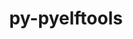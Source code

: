 ---
title: "py-pyelftools"
layout: cache
categories: [package, develop]
meta: {"compilers": ["cce@18.0.0", "gcc@11.4.0", "gcc@9.4.0", "intel-oneapi-compilers@2025.1.0"], "num_specs": 36, "num_specs_by_stack": {"e4s": 12, "e4s-cray-rhel": 7, "e4s-neoverse_v1": 2, "e4s-oneapi": 14, "e4s-power": 1, "root": 36}, "oss": ["rhel8", "ubuntu20.04", "ubuntu22.04"], "platforms": ["linux"], "stacks": ["e4s", "e4s-cray-rhel", "e4s-neoverse_v1", "e4s-oneapi", "e4s-power", "root"], "targets": ["neoverse_v1", "ppc64le", "x86_64_v3"], "versions": ["0.27", "0.29"]}
spec_details: [{"compiler": "gcc@9.4.0", "hash": "3gfostmzlqdgjmmc3ritksdxtokbg3z3", "os": "ubuntu20.04", "platform": "linux", "size": "-", "stacks": ["e4s-power", "root"], "target": "ppc64le", "variants": ["build_system=python_pip"], "versions": ["0.29"]}, {"compiler": "gcc@11.4.0", "hash": "3uveaywhq5qgbqxbksmt5cd75ha5kigf", "os": "ubuntu22.04", "platform": "linux", "size": "-", "stacks": ["e4s", "root"], "target": "x86_64_v3", "variants": ["build_system=python_pip"], "versions": ["0.29"]}, {"compiler": "intel-oneapi-compilers@2025.1.0", "hash": "4vwrvm3bafxbzzci37mibocosyedyxna", "os": "ubuntu22.04", "platform": "linux", "size": "-", "stacks": ["e4s-oneapi", "root"], "target": "x86_64_v3", "variants": ["build_system=python_pip"], "versions": ["0.29"]}, {"compiler": "intel-oneapi-compilers@2025.1.0", "hash": "55vmphwgcql5j3tnckixby5uqhyyx2sr", "os": "ubuntu22.04", "platform": "linux", "size": "-", "stacks": ["e4s-oneapi", "root"], "target": "x86_64_v3", "variants": ["build_system=python_pip"], "versions": ["0.29"]}, {"compiler": "intel-oneapi-compilers@2025.1.0", "hash": "5cqwnffdz2fwd55njsmt5rqhjciaxza6", "os": "ubuntu22.04", "platform": "linux", "size": "-", "stacks": ["e4s-oneapi", "root"], "target": "x86_64_v3", "variants": ["build_system=python_pip"], "versions": ["0.27"]}, {"compiler": "gcc@11.4.0", "hash": "5lcurdo4knwzem6ccgj6mqx6fmvr76om", "os": "ubuntu22.04", "platform": "linux", "size": "-", "stacks": ["e4s", "root"], "target": "x86_64_v3", "variants": ["build_system=python_pip"], "versions": ["0.29"]}, {"compiler": "cce@18.0.0", "hash": "6f56ei6pyjfi6sv234zrfh43l2tis7bg", "os": "rhel8", "platform": "linux", "size": "-", "stacks": ["e4s-cray-rhel", "root"], "target": "x86_64_v3", "variants": ["build_system=python_pip"], "versions": ["0.29"]}, {"compiler": "intel-oneapi-compilers@2025.1.0", "hash": "7wn37x6qk66l7ksk5mg4vmgarc4pmsga", "os": "ubuntu22.04", "platform": "linux", "size": "-", "stacks": ["e4s-oneapi", "root"], "target": "x86_64_v3", "variants": ["build_system=python_pip"], "versions": ["0.29"]}, {"compiler": "intel-oneapi-compilers@2025.1.0", "hash": "a5imndtkzvltksphna2rvgiey5lrvkyf", "os": "ubuntu22.04", "platform": "linux", "size": "-", "stacks": ["e4s-oneapi", "root"], "target": "x86_64_v3", "variants": ["build_system=python_pip"], "versions": ["0.29"]}, {"compiler": "intel-oneapi-compilers@2025.1.0", "hash": "aojplw4ovcmfq4qofgnb2q5npiqgpiab", "os": "ubuntu22.04", "platform": "linux", "size": "-", "stacks": ["e4s-oneapi", "root"], "target": "x86_64_v3", "variants": ["build_system=python_pip"], "versions": ["0.27"]}, {"compiler": "cce@18.0.0", "hash": "c53hucmmy5spbux4rugawa4axofmsex3", "os": "rhel8", "platform": "linux", "size": "-", "stacks": ["e4s-cray-rhel", "root"], "target": "x86_64_v3", "variants": ["build_system=python_pip"], "versions": ["0.29"]}, {"compiler": "intel-oneapi-compilers@2025.1.0", "hash": "dqrccekablhoxpzp4ulrrt7rs5zrlofw", "os": "ubuntu22.04", "platform": "linux", "size": "-", "stacks": ["e4s-oneapi", "root"], "target": "x86_64_v3", "variants": ["build_system=python_pip"], "versions": ["0.29"]}, {"compiler": "gcc@11.4.0", "hash": "f7yqxpigdcmgar6ywkab44funb5kl5ve", "os": "ubuntu22.04", "platform": "linux", "size": "-", "stacks": ["e4s-neoverse_v1", "root"], "target": "neoverse_v1", "variants": ["build_system=python_pip"], "versions": ["0.29"]}, {"compiler": "gcc@11.4.0", "hash": "fhbluvj7lqvkcsrs7fpv5qrmzq6rejwx", "os": "ubuntu22.04", "platform": "linux", "size": "-", "stacks": ["e4s", "root"], "target": "x86_64_v3", "variants": ["build_system=python_pip"], "versions": ["0.27"]}, {"compiler": "intel-oneapi-compilers@2025.1.0", "hash": "fske5r24lioms5mxcgvuea66fx4lvmap", "os": "ubuntu22.04", "platform": "linux", "size": "-", "stacks": ["e4s-oneapi", "root"], "target": "x86_64_v3", "variants": ["build_system=python_pip"], "versions": ["0.29"]}, {"compiler": "intel-oneapi-compilers@2025.1.0", "hash": "igsyncb3vqw6v2ajw4255b2w42p7o7me", "os": "ubuntu22.04", "platform": "linux", "size": "-", "stacks": ["e4s-oneapi", "root"], "target": "x86_64_v3", "variants": ["build_system=python_pip"], "versions": ["0.27"]}, {"compiler": "cce@18.0.0", "hash": "iinczkqu24qc6idj32erxog4hvjipzzg", "os": "rhel8", "platform": "linux", "size": "-", "stacks": ["e4s-cray-rhel", "root"], "target": "x86_64_v3", "variants": ["build_system=python_pip"], "versions": ["0.29"]}, {"compiler": "gcc@11.4.0", "hash": "ivvvj2m2ieoddydugmww4er2t7jlocyz", "os": "ubuntu22.04", "platform": "linux", "size": "-", "stacks": ["e4s", "root"], "target": "x86_64_v3", "variants": ["build_system=python_pip"], "versions": ["0.29"]}, {"compiler": "gcc@11.4.0", "hash": "j5lzsmesyy3gkzomjdegnrpxfr5ooptr", "os": "ubuntu22.04", "platform": "linux", "size": "-", "stacks": ["e4s", "root"], "target": "x86_64_v3", "variants": ["build_system=python_pip"], "versions": ["0.27"]}, {"compiler": "gcc@11.4.0", "hash": "kcdjcqpshtjcddmonmxjf7fs7qsdxaf3", "os": "ubuntu22.04", "platform": "linux", "size": "-", "stacks": ["e4s", "root"], "target": "x86_64_v3", "variants": ["build_system=python_pip"], "versions": ["0.29"]}, {"compiler": "intel-oneapi-compilers@2025.1.0", "hash": "moxkcjymhxrqcpmku6jqusbq52bijlub", "os": "ubuntu22.04", "platform": "linux", "size": "-", "stacks": ["e4s-oneapi", "root"], "target": "x86_64_v3", "variants": ["build_system=python_pip"], "versions": ["0.27"]}, {"compiler": "gcc@11.4.0", "hash": "oxeekt7dqquzoxmtcaxkslvwtqavs32a", "os": "ubuntu22.04", "platform": "linux", "size": "-", "stacks": ["e4s", "root"], "target": "x86_64_v3", "variants": ["build_system=python_pip"], "versions": ["0.27"]}, {"compiler": "cce@18.0.0", "hash": "qfseqtnyyy2lghf2ev7smjtqsxhvrcpl", "os": "rhel8", "platform": "linux", "size": "-", "stacks": ["e4s-cray-rhel", "root"], "target": "x86_64_v3", "variants": ["build_system=python_pip"], "versions": ["0.29"]}, {"compiler": "gcc@11.4.0", "hash": "qls3te3fb477cuij6pdkutz5wacmvg4h", "os": "ubuntu22.04", "platform": "linux", "size": "-", "stacks": ["e4s", "root"], "target": "x86_64_v3", "variants": ["build_system=python_pip"], "versions": ["0.29"]}, {"compiler": "gcc@11.4.0", "hash": "qnou3gqhtzmlkrccngvu3zuk2zu5v5ar", "os": "ubuntu22.04", "platform": "linux", "size": "-", "stacks": ["e4s", "root"], "target": "x86_64_v3", "variants": ["build_system=python_pip"], "versions": ["0.27"]}, {"compiler": "gcc@11.4.0", "hash": "rarqkz5lnuncw2kh3tzuyizjvuymma2o", "os": "ubuntu22.04", "platform": "linux", "size": "-", "stacks": ["e4s", "root"], "target": "x86_64_v3", "variants": ["build_system=python_pip"], "versions": ["0.27"]}, {"compiler": "gcc@11.4.0", "hash": "rbz5h35zaimbcr3rkyvxy2hkejb5ntbi", "os": "ubuntu22.04", "platform": "linux", "size": "-", "stacks": ["e4s", "root"], "target": "x86_64_v3", "variants": ["build_system=python_pip"], "versions": ["0.29"]}, {"compiler": "intel-oneapi-compilers@2025.1.0", "hash": "rze2yvf5rhbtiysdhgalevdf65flge3z", "os": "ubuntu22.04", "platform": "linux", "size": "-", "stacks": ["e4s-oneapi", "root"], "target": "x86_64_v3", "variants": ["build_system=python_pip"], "versions": ["0.27"]}, {"compiler": "cce@18.0.0", "hash": "s3n4ok5biipborcf63d6qp73qijgo5ca", "os": "rhel8", "platform": "linux", "size": "-", "stacks": ["e4s-cray-rhel", "root"], "target": "x86_64_v3", "variants": ["build_system=python_pip"], "versions": ["0.29"]}, {"compiler": "intel-oneapi-compilers@2025.1.0", "hash": "soxyrnjbmxchtktfjulyk43tfn52dccw", "os": "ubuntu22.04", "platform": "linux", "size": "-", "stacks": ["e4s-oneapi", "root"], "target": "x86_64_v3", "variants": ["build_system=python_pip"], "versions": ["0.29"]}, {"compiler": "gcc@11.4.0", "hash": "ttwcolegdo5b2tubqj5oaozwhfmfb7li", "os": "ubuntu22.04", "platform": "linux", "size": "-", "stacks": ["e4s", "root"], "target": "x86_64_v3", "variants": ["build_system=python_pip"], "versions": ["0.27"]}, {"compiler": "intel-oneapi-compilers@2025.1.0", "hash": "uqmiqiktcbihvhytwkieb63p32c4xxbm", "os": "ubuntu22.04", "platform": "linux", "size": "-", "stacks": ["e4s-oneapi", "root"], "target": "x86_64_v3", "variants": ["build_system=python_pip"], "versions": ["0.27"]}, {"compiler": "cce@18.0.0", "hash": "xqdartqf4lslv7dm6isv4jaki3exbukk", "os": "rhel8", "platform": "linux", "size": "-", "stacks": ["e4s-cray-rhel", "root"], "target": "x86_64_v3", "variants": ["build_system=python_pip"], "versions": ["0.29"]}, {"compiler": "gcc@11.4.0", "hash": "yhc4wm4khpqmhxsrjneaxyehndqelroh", "os": "ubuntu22.04", "platform": "linux", "size": "-", "stacks": ["e4s-neoverse_v1", "root"], "target": "neoverse_v1", "variants": ["build_system=python_pip"], "versions": ["0.29"]}, {"compiler": "cce@18.0.0", "hash": "yxrw3vceb5g6d6a3bho7inujvr2pxbgn", "os": "rhel8", "platform": "linux", "size": "-", "stacks": ["e4s-cray-rhel", "root"], "target": "x86_64_v3", "variants": ["build_system=python_pip"], "versions": ["0.29"]}, {"compiler": "intel-oneapi-compilers@2025.1.0", "hash": "zt3dotllgxty4puy3olddzc3jiekrdyv", "os": "ubuntu22.04", "platform": "linux", "size": "-", "stacks": ["e4s-oneapi", "root"], "target": "x86_64_v3", "variants": ["build_system=python_pip"], "versions": ["0.27"]}]
---